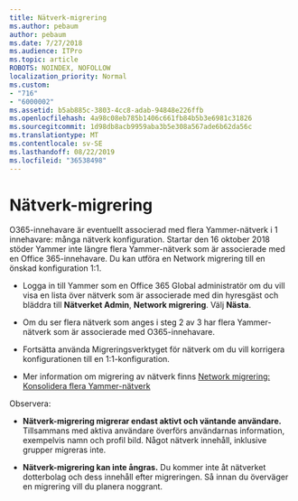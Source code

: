 ```yaml
---
title: Nätverk-migrering
ms.author: pebaum
author: pebaum
ms.date: 7/27/2018
ms.audience: ITPro
ms.topic: article
ROBOTS: NOINDEX, NOFOLLOW
localization_priority: Normal
ms.custom:
- "716"
- "6000002"
ms.assetid: b5ab885c-3803-4cc8-adab-94848e226ffb
ms.openlocfilehash: 4a98c08eb785b1406c661fb84b5b3e6981c31826
ms.sourcegitcommit: 1d98db8acb9959aba3b5e308a567ade6b62da56c
ms.translationtype: MT
ms.contentlocale: sv-SE
ms.lasthandoff: 08/22/2019
ms.locfileid: "36538498"
---
```

# <a name="network-migration"></a>Nätverk-migrering

O365-innehavare är eventuellt associerad med flera Yammer-nätverk i 1 innehavare: många nätverk konfiguration. Startar den 16 oktober 2018 stöder Yammer inte längre flera Yammer-nätverk som är associerade med en Office 365-innehavare. Du kan utföra en Network migrering till en önskad konfiguration 1:1.
  
- Logga in till Yammer som en Office 365 Global administratör om du vill visa en lista över nätverk som är associerade med din hyresgäst och bläddra till **Nätverket Admin**, **Network migrering**. Välj **Nästa**.

- Om du ser flera nätverk som anges i steg 2 av 3 har flera Yammer-nätverk som är associerade med O365-innehavare.

- Fortsätta använda Migreringsverktyget för nätverk om du vill korrigera konfigurationen till en 1:1-konfiguration.

- Mer information om migrering av nätverk finns [Network migrering: Konsolidera flera Yammer-nätverk](https://support.office.com/article/a22c1b20-9231-4ce2-a916-392b1056d002)

Observera:
  
- **Nätverk-migrering migrerar endast aktivt och väntande användare.** Tillsammans med aktiva användare överförs användarnas information, exempelvis namn och profil bild. Något nätverk innehåll, inklusive grupper migreras inte.

- **Nätverk-migrering kan inte ångras.** Du kommer inte åt nätverket dotterbolag och dess innehåll efter migreringen. Så innan du överväger en migrering vill du planera noggrant.
